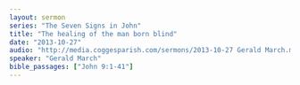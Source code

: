 ```yaml
---
layout: sermon
series: "The Seven Signs in John"
title: "The healing of the man born blind"
date: "2013-10-27"
audio: "http://media.coggesparish.com/sermons/2013-10-27 Gerald March.mp3"
speaker: "Gerald March"
bible_passages: ["John 9:1-41"]
---
```

